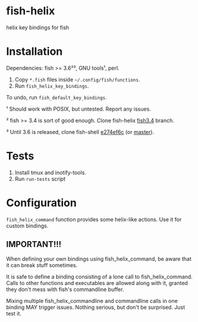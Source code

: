 # fish-helix
helix key bindings for fish

# Installation

Dependencies: fish >= 3.6²³, GNU tools¹, perl.

1. Copy `*.fish` files inside `~/.config/fish/functions`.
2. Run `fish_helix_key_bindings`.

To undo, run `fish_default_key_bindings`.

¹ Should work with POSIX, but untested. Report any issues.

² fish >= 3.4 is sort of good enough. Clone fish-helix
[fish3.4](https://github.com/sshilovsky/fish-helix/tree/fish3.4) branch.

³ Until 3.6 is released, clone fish-shell
[e274ef6c](https://github.com/fish-shell/fish-shell/tree/e274ef6c0d1051a6307e138ad34d8bd3f4c1f87a)
(or [master](https://github.com/fish-shell/fish-shell/tree/master)).

# Tests

1. Install tmux and inotify-tools.
2. Run `run-tests` script

# Configuration

`fish_helix_command` function provides some helix-like actions. Use it for custom bindings.

## IMPORTANT!!!

When defining your own bindings using fish_helix_command, be aware that it can break
stuff sometimes.

It is safe to define a binding consisting of a lone call to fish_helix_command.
Calls to other functions and executables are allowed along with it, granted they don't mess
with fish's commandline buffer.

Mixing multiple fish_helix_commandline and commandline calls in one binding MAY trigger issues.
Nothing serious, but don't be surprised. Just test it.
